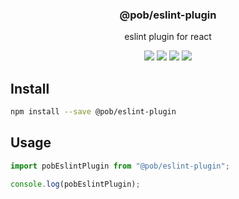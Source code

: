 <h3 align="center">
  @pob/eslint-plugin
</h3>

<p align="center">
  eslint plugin for react
</p>

<p align="center">
  <a href="https://npmjs.org/package/@pob/eslint-plugin"><img src="https://img.shields.io/npm/v/@pob/eslint-plugin.svg?style=flat-square"></a>
  <a href="https://npmjs.org/package/@pob/eslint-plugin"><img src="https://img.shields.io/npm/dw/@pob/eslint-plugin.svg?style=flat-square"></a>
  <a href="https://npmjs.org/package/@pob/eslint-plugin"><img src="https://img.shields.io/node/v/@pob/eslint-plugin.svg?style=flat-square"></a>
  <a href="https://npmjs.org/package/@pob/eslint-plugin"><img src="https://img.shields.io/npm/types/@pob/eslint-plugin.svg?style=flat-square"></a>
</p>

## Install

```bash
npm install --save @pob/eslint-plugin
```

## Usage

```js
import pobEslintPlugin from "@pob/eslint-plugin";

console.log(pobEslintPlugin);
```
